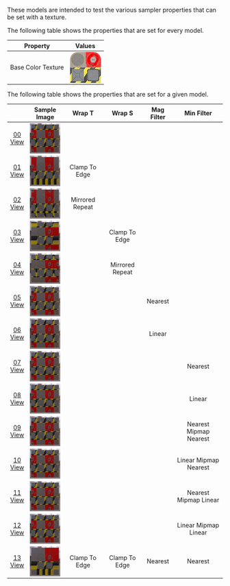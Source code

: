 These models are intended to test the various sampler properties that can be set with a texture.  

The following table shows the properties that are set for every model.  

| Property | **Values** |
| :---: | :---: |
| Base Color Texture | [<img src="Figures/Thumbnails/BaseColor_Plane.png" align="middle">](Textures/BaseColor_Plane.png) |

 
The following table shows the properties that are set for a given model.  

|   | Sample Image | Wrap T | Wrap S | Mag Filter | Min Filter |
| :---: | :---: | :---: | :---: | :---: | :---: |
| [00](Texture_Sampler_00.gltf)<br>[View](https://bghgary.github.io/glTF-Assets-Viewer/?folder=20&model=0) | [<img src="Figures/Thumbnails/Texture_Sampler_00.png" align="middle">](Figures/SampleImages/Texture_Sampler_00.png) |   |   |   |   |
| [01](Texture_Sampler_01.gltf)<br>[View](https://bghgary.github.io/glTF-Assets-Viewer/?folder=20&model=1) | [<img src="Figures/Thumbnails/Texture_Sampler_01.png" align="middle">](Figures/SampleImages/Texture_Sampler_01.png) | Clamp To Edge |   |   |   |
| [02](Texture_Sampler_02.gltf)<br>[View](https://bghgary.github.io/glTF-Assets-Viewer/?folder=20&model=2) | [<img src="Figures/Thumbnails/Texture_Sampler_02.png" align="middle">](Figures/SampleImages/Texture_Sampler_02.png) | Mirrored Repeat |   |   |   |
| [03](Texture_Sampler_03.gltf)<br>[View](https://bghgary.github.io/glTF-Assets-Viewer/?folder=20&model=3) | [<img src="Figures/Thumbnails/Texture_Sampler_03.png" align="middle">](Figures/SampleImages/Texture_Sampler_03.png) |   | Clamp To Edge |   |   |
| [04](Texture_Sampler_04.gltf)<br>[View](https://bghgary.github.io/glTF-Assets-Viewer/?folder=20&model=4) | [<img src="Figures/Thumbnails/Texture_Sampler_04.png" align="middle">](Figures/SampleImages/Texture_Sampler_04.png) |   | Mirrored Repeat |   |   |
| [05](Texture_Sampler_05.gltf)<br>[View](https://bghgary.github.io/glTF-Assets-Viewer/?folder=20&model=5) | [<img src="Figures/Thumbnails/Texture_Sampler_05.png" align="middle">](Figures/SampleImages/Texture_Sampler_05.png) |   |   | Nearest |   |
| [06](Texture_Sampler_06.gltf)<br>[View](https://bghgary.github.io/glTF-Assets-Viewer/?folder=20&model=6) | [<img src="Figures/Thumbnails/Texture_Sampler_06.png" align="middle">](Figures/SampleImages/Texture_Sampler_06.png) |   |   | Linear |   |
| [07](Texture_Sampler_07.gltf)<br>[View](https://bghgary.github.io/glTF-Assets-Viewer/?folder=20&model=7) | [<img src="Figures/Thumbnails/Texture_Sampler_07.png" align="middle">](Figures/SampleImages/Texture_Sampler_07.png) |   |   |   | Nearest |
| [08](Texture_Sampler_08.gltf)<br>[View](https://bghgary.github.io/glTF-Assets-Viewer/?folder=20&model=8) | [<img src="Figures/Thumbnails/Texture_Sampler_08.png" align="middle">](Figures/SampleImages/Texture_Sampler_08.png) |   |   |   | Linear |
| [09](Texture_Sampler_09.gltf)<br>[View](https://bghgary.github.io/glTF-Assets-Viewer/?folder=20&model=9) | [<img src="Figures/Thumbnails/Texture_Sampler_09.png" align="middle">](Figures/SampleImages/Texture_Sampler_09.png) |   |   |   | Nearest Mipmap Nearest |
| [10](Texture_Sampler_10.gltf)<br>[View](https://bghgary.github.io/glTF-Assets-Viewer/?folder=20&model=10) | [<img src="Figures/Thumbnails/Texture_Sampler_10.png" align="middle">](Figures/SampleImages/Texture_Sampler_10.png) |   |   |   | Linear Mipmap Nearest |
| [11](Texture_Sampler_11.gltf)<br>[View](https://bghgary.github.io/glTF-Assets-Viewer/?folder=20&model=11) | [<img src="Figures/Thumbnails/Texture_Sampler_11.png" align="middle">](Figures/SampleImages/Texture_Sampler_11.png) |   |   |   | Nearest Mipmap Linear |
| [12](Texture_Sampler_12.gltf)<br>[View](https://bghgary.github.io/glTF-Assets-Viewer/?folder=20&model=12) | [<img src="Figures/Thumbnails/Texture_Sampler_12.png" align="middle">](Figures/SampleImages/Texture_Sampler_12.png) |   |   |   | Linear Mipmap Linear |
| [13](Texture_Sampler_13.gltf)<br>[View](https://bghgary.github.io/glTF-Assets-Viewer/?folder=20&model=13) | [<img src="Figures/Thumbnails/Texture_Sampler_13.png" align="middle">](Figures/SampleImages/Texture_Sampler_13.png) | Clamp To Edge | Clamp To Edge | Nearest | Nearest |
 
